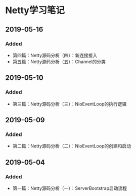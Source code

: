 # Netty学习笔记

## 

## 2019-05-16

### Added

* 第四篇：Netty源码分析（四）：新连接接入
* 第五篇：Netty源码分析（五）：Channel的分类

## 2019-05-10

### Added

* 第三篇：Netty源码分析（三）：NioEventLoop的执行逻辑

## 2019-05-09

### Added

* 第二篇：Netty源码分析（二）：NioEventLoop的创建和启动

## 2019-05-04

### Added

* 第一篇：Netty源码分析（一）：ServerBootstrap启动流程



